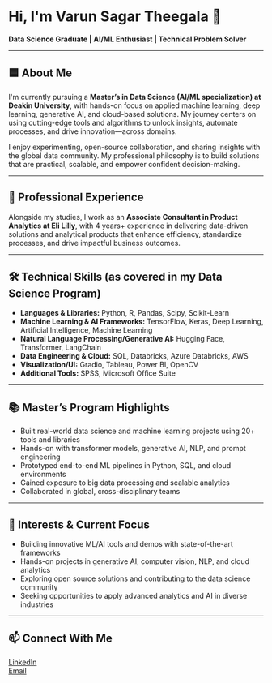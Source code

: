 # Hi, I'm Varun Sagar Theegala 👋

**Data Science Graduate | AI/ML Enthusiast | Technical Problem Solver**

---

## 🟦 About Me

I'm currently pursuing a **Master’s in Data Science (AI/ML specialization) at Deakin University**, with hands-on focus on applied machine learning, deep learning, generative AI, and cloud-based solutions. My journey centers on using cutting-edge tools and algorithms to unlock insights, automate processes, and drive innovation—across domains.

I enjoy experimenting, open-source collaboration, and sharing insights with the global data community. My professional philosophy is to build solutions that are practical, scalable, and empower confident decision-making.

---

## 💼 Professional Experience

Alongside my studies, I work as an **Associate Consultant in Product Analytics at Eli Lilly**, with 4 years+ experience in delivering data-driven solutions and analytical products that enhance efficiency, standardize processes, and drive impactful business outcomes.

---

## 🛠️ Technical Skills (as covered in my Data Science Program)

- **Languages & Libraries:** Python, R, Pandas, Scipy, Scikit-Learn
- **Machine Learning & AI Frameworks:** TensorFlow, Keras, Deep Learning, Artificial Intelligence, Machine Learning
- **Natural Language Processing/Generative AI:** Hugging Face, Transformer, LangChain
- **Data Engineering & Cloud:** SQL, Databricks, Azure Databricks, AWS
- **Visualization/UI:** Gradio, Tableau, Power BI, OpenCV
- **Additional Tools:** SPSS, Microsoft Office Suite

---

## 📚 Master’s Program Highlights

- Built real-world data science and machine learning projects using 20+ tools and libraries
- Hands-on with transformer models, generative AI, NLP, and prompt engineering
- Prototyped end-to-end ML pipelines in Python, SQL, and cloud environments
- Gained exposure to big data processing and scalable analytics
- Collaborated in global, cross-disciplinary teams

---

## 🚀 Interests & Current Focus

- Building innovative ML/AI tools and demos with state-of-the-art frameworks
- Hands-on projects in generative AI, computer vision, NLP, and cloud analytics
- Exploring open source solutions and contributing to the data science community
- Seeking opportunities to apply advanced analytics and AI in diverse industries

---

## 📫 Connect With Me

[LinkedIn](https://www.linkedin.com/in/varun-sagar-theegala/)  
[Email](varun6299@gmail.com)  
